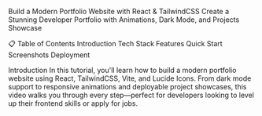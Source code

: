 Build a Modern Portfolio Website with React & TailwindCSS
	Create a Stunning Developer Portfolio with Animations, Dark Mode, and Projects Showcase

📋 Table of Contents
		Introduction
		Tech Stack
		Features
		Quick Start
		Screenshots
		Deployment

Introduction
	In this tutorial, you'll learn how to build a modern portfolio website using React, TailwindCSS, Vite, and Lucide Icons. From dark mode support to responsive animations and deployable project showcases, this video walks you through every step—perfect for developers looking to level up their frontend skills or apply for jobs.
